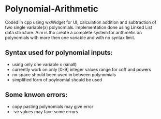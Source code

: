 # Polynomial-Arithmetic
Coded in cpp using wxWidget for UI, calculation addition and subtraction of two single variable(x) polynomials. Implementation done using Linked List data structure. Aim is tho create a complete system for arithmetis on polynomials with more then one variable and with no syntax limit.

## Syntax used for polynomial inputs:
* using only one variable x (small)
* currently work on only [0-9] integer values range for coff and powers
* no space should been used in between polynomials 
* simplified form of poylnomial should be used 

## Some knwon errors:
* copy pasting polynomials may give error
* -ve values may face some errors 




